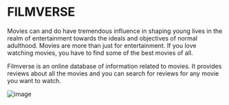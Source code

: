 # FILMVERSE


Movies can and do have tremendous influence in shaping young lives in the realm of entertainment towards the ideals and objectives of normal adulthood. Movies are more than just for entertainment. If you love watching movies, you have to find some of the best movies of all. 


Filmverse is an online database of information related to movies. It provides reviews about all the movies and you can search for reviews for any movie you want to watch.

![image](https://github.com/sravanithummapudi/FILMVERSE/assets/95492610/85136e37-7ac8-40ca-b837-44fb523510a5)
